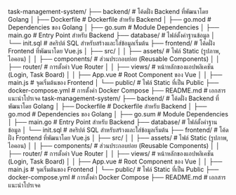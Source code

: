 task-management-system/ ├── backend/ # โค้ดฝั่ง Backend ที่พัฒนาโดย Golang │ ├── Dockerfile # Dockerfile สำหรับ Backend │ ├── go.mod # Dependencies ของ Golang │ ├── go.sum # Module Dependencies │ ├── main.go # Entry Point สำหรับ Backend ├── database/ # ไฟล์ตั้งค่าฐานข้อมูล │ └── init.sql # สคริปต์ SQL สำหรับสร้างและใส่ข้อมูลเริ่มต้น ├── frontend/ # โค้ดฝั่ง Frontend ที่พัฒนาโดย Vue.js │ ├── src/ │ │ ├── assets/ # ไฟล์ Static (รูปภาพ, ไอคอน) │ │ ├── components/ # ส่วนประกอบย่อย (Reusable Components) │ │ ├── router/ # การตั้งค่า Vue Router │ │ ├── views/ # หน้าหลักของแอปพลิเคชัน (Login, Task Board) │ │ ├── App.vue # Root Component ของ Vue │ │ ├── main.js # จุดเริ่มต้นของ Frontend │ └── public/ # ไฟล์ Static ที่เป็น Public ├── docker-compose.yml # การตั้งค่า Docker Compose ├── README.md # เอกสารแนะนำโปรเจค
task-management-system/ ├── backend/ # โค้ดฝั่ง Backend ที่พัฒนาโดย Golang │ ├── Dockerfile # Dockerfile สำหรับ Backend │ ├── go.mod # Dependencies ของ Golang │ ├── go.sum # Module Dependencies │ ├── main.go # Entry Point สำหรับ Backend ├── database/ # ไฟล์ตั้งค่าฐานข้อมูล │ └── init.sql # สคริปต์ SQL สำหรับสร้างและใส่ข้อมูลเริ่มต้น ├── frontend/ # โค้ดฝั่ง Frontend ที่พัฒนาโดย Vue.js │ ├── src/ │ │ ├── assets/ # ไฟล์ Static (รูปภาพ, ไอคอน) │ │ ├── components/ # ส่วนประกอบย่อย (Reusable Components) │ │ ├── router/ # การตั้งค่า Vue Router │ │ ├── views/ # หน้าหลักของแอปพลิเคชัน (Login, Task Board) │ │ ├── App.vue # Root Component ของ Vue │ │ ├── main.js # จุดเริ่มต้นของ Frontend │ └── public/ # ไฟล์ Static ที่เป็น Public ├── docker-compose.yml # การตั้งค่า Docker Compose ├── README.md # เอกสารแนะนำโปรเจค
